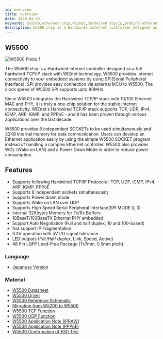 ```yaml
---
id: overview
title: Overview
date: 2020-04-03
keywords: [w5500,ethernet chip,wiznet,hardwired tcp/ip,arduino ethernet,pico ethernet]
description: W5500 chip is a Hardwired Internet controller designed as a full hardwired TCP/IP stack with WIZnet technology
---
```


## W5500

![W5500 Photo 1](/img/products/w5500/img_w5500h.jpg)

The W5500 chip is a Hardwired Internet controller designed as a full
hardwired TCP/IP stack with WIZnet technology. W5500 provides Internet
connectivity to your embedded systems by using SPI(Serial Peripheral
Interface). SPI provides easy connection via external MCU to W5500. The
clock speed of W5500 SPI supports upto 80MHz.

Since W5500 integrates the Hardwired TCP/IP stack with 10/100 Ethernet
MAC and PHY, it is truly a one-chip solution for the stable internet
connectivity. WIZnet's Hardwired TCP/IP stack supports TCP, UDP, IPv4,
ICMP, ARP, IGMP, and PPPoE - and it has been proven through various
applications over the last decade.

W5500 provides 8 independent SOCKETs to be used simultaneously and 32KB
internal memory for data communication. Users can develop an Ethernet
application easily by using the simple W5500 SOCKET program instead of
handling a complex Ethernet controller. W5500 also provides WOL (Wake on
LAN) and a Power Down Mode in order to reduce power consumption.

## Features

  - Supports following Hardwired TCP/IP Protocols : TCP, UDP, ICMP,
    IPv4, ARP, IGMP, PPPoE
  - Supports 8 independent sockets simultaneously
  - Supports Power down mode
  - Supports Wake on LAN over UDP
  - Supports High Speed Serial Peripheral Interface(SPI MODE 0, 3)
  - Internal 32Kbytes Memory for Tx/Rx Buffers
  - 10BaseT/100BaseTX Ethernet PHY embedded
  - Support Auto Negotiation (Full and half duplex, 10 and 100-based)
  - Not support IP Fragmentation
  - 3.3V operation with 5V I/O signal tolerance
  - LED outputs (Full/Half duplex, Link, Speed, Active)
  - 48 Pin LQFP Lead-Free Package (7x7mm, 0.5mm pitch)

### Language

  - [Japanese Version](./japanese-v.md)

### Material

  - [W5500 Datasheet](Datasheet.md)
  - [W5500 Driver](./Driver.md)
  - [W5500 Reference Schematic](Ref.-Schematic.md)
  - [Migration from W5200 to W5500](./Migration-from-W5200.md)
  - [W5500 TCP Function](Application/TCP.md)
  - [W5500 UDP Function](Application/UDP.md)
  - [W5500 Application Note (IPRAW)](Application/IPRAW.md)
  - [W5500 Application Note (PPPoE)](Application/PPPoE.md)
  - [W5500 Confirmation of ESD Test](Application/SPI-Performance.md)
